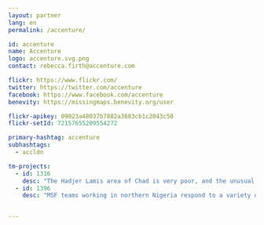 ```yaml
---
layout: partner
lang: en
permalink: /accenture/

id: accenture
name: Accenture
logo: accenture.svg.png
contact: rebecca.firth@accenture.com

flickr: https://www.flickr.com/
twitter: https://twitter.com/accenture
facebook: https://www.facebook.com/accenture
benevity: https://missingmaps.benevity.org/user

flickr-apikey: 09023a48037b7882a3683cb1c2043c50
flickr-setId: 72157655209554272

primary-hashtag: accenture
subhashtags:
  - accldn

tm-projects:
  - id: 1316
    desc: "The Hadjer Lamis area of Chad is very poor, and the unusual burden of disease and malnutrition amongst the people who live there contributes to high mortality in children under five years old. In order to better understand, assess, and respond to this, MSF needs to know more about the population. MSF teams are mapping villages and taking their names on the ground, but identifying all of the inhabited areas and counting the structures is much more efficient from aerial photos. Knowing where all of the villages are scattered through the savanna helps us to map them, and counting the buildings within each village gives us a quick and fairly accurate method to estimate population. This is important to help MSF understand the spread of disease and identify areas of highest need."
  - id: 1396
    desc: "MSF teams working in northern Nigeria respond to a variety of different health needs. These include emergency response to disease outbreaks across the area. Accurate maps of the area will assist emergency teams with epidemiological analysis, disease surveillance and logistical planning."


---
```

